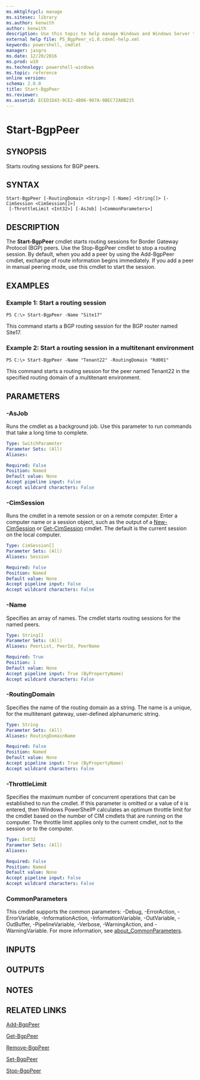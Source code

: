 ```yaml
---
ms.mktglfcycl: manage
ms.sitesec: library
ms.author: kenwith
author: kenwith
description: Use this topic to help manage Windows and Windows Server technologies with Windows PowerShell.
external help file: PS_BgpPeer_v1.0.cdxml-help.xml
keywords: powershell, cmdlet
manager: jasgro
ms.date: 12/20/2016
ms.prod: w10
ms.technology: powershell-windows
ms.topic: reference
online version: 
schema: 2.0.0
title: Start-BgpPeer
ms.reviewer:
ms.assetid: ECED1D43-9CE2-4B06-907A-9BEC72A0B235
---
```


# Start-BgpPeer

## SYNOPSIS
Starts routing sessions for BGP peers.

## SYNTAX

```
Start-BgpPeer [-RoutingDomain <String>] [-Name] <String[]> [-CimSession <CimSession[]>]
 [-ThrottleLimit <Int32>] [-AsJob] [<CommonParameters>]
```

## DESCRIPTION
The **Start-BgpPeer** cmdlet starts routing sessions for Border Gateway Protocol (BGP) peers.
Use the Stop-BgpPeer cmdlet to stop a routing session.
By default, when you add a peer by using the Add-BgpPeer cmdlet, exchange of route information begins immediately.
If you add a peer in manual peering mode, use this cmdlet to start the session.

## EXAMPLES

### Example 1: Start a routing session
```
PS C:\> Start-BgpPeer -Name "Site17"
```

This command starts a BGP routing session for the BGP router named Site17.

### Example 2: Start a routing session in a multitenant environment
```
PS C:\> Start-BgpPeer -Name "Tenant22" -RoutingDomain "Rd001"
```

This command starts a routing session for the peer named Tenant22 in the specified routing domain of a multitenant environment.

## PARAMETERS

### -AsJob
Runs the cmdlet as a background job. Use this parameter to run commands that take a long time to complete.

```yaml
Type: SwitchParameter
Parameter Sets: (All)
Aliases: 

Required: False
Position: Named
Default value: None
Accept pipeline input: False
Accept wildcard characters: False
```

### -CimSession
Runs the cmdlet in a remote session or on a remote computer.
Enter a computer name or a session object, such as the output of a [New-CimSession](http://go.microsoft.com/fwlink/p/?LinkId=227967) or [Get-CimSession](http://go.microsoft.com/fwlink/p/?LinkId=227966) cmdlet.
The default is the current session on the local computer.

```yaml
Type: CimSession[]
Parameter Sets: (All)
Aliases: Session

Required: False
Position: Named
Default value: None
Accept pipeline input: False
Accept wildcard characters: False
```

### -Name
Specifies an array of names.
The cmdlet starts routing sessions for the named peers.

```yaml
Type: String[]
Parameter Sets: (All)
Aliases: PeerList, PeerId, PeerName

Required: True
Position: 1
Default value: None
Accept pipeline input: True (ByPropertyName)
Accept wildcard characters: False
```

### -RoutingDomain
Specifies the name of the routing domain as a string.
The name is a unique, for the multitenant gateway, user-defined alphanumeric string.

```yaml
Type: String
Parameter Sets: (All)
Aliases: RoutingDomainName

Required: False
Position: Named
Default value: None
Accept pipeline input: True (ByPropertyName)
Accept wildcard characters: False
```

### -ThrottleLimit
Specifies the maximum number of concurrent operations that can be established to run the cmdlet.
If this parameter is omitted or a value of `0` is entered, then Windows PowerShell® calculates an optimum throttle limit for the cmdlet based on the number of CIM cmdlets that are running on the computer.
The throttle limit applies only to the current cmdlet, not to the session or to the computer.

```yaml
Type: Int32
Parameter Sets: (All)
Aliases: 

Required: False
Position: Named
Default value: None
Accept pipeline input: False
Accept wildcard characters: False
```

### CommonParameters
This cmdlet supports the common parameters: -Debug, -ErrorAction, -ErrorVariable, -InformationAction, -InformationVariable, -OutVariable, -OutBuffer, -PipelineVariable, -Verbose, -WarningAction, and -WarningVariable. For more information, see [about_CommonParameters](http://go.microsoft.com/fwlink/?LinkID=113216).

## INPUTS

## OUTPUTS

## NOTES

## RELATED LINKS

[Add-BgpPeer](./Add-BgpPeer.md)

[Get-BgpPeer](./Get-BgpPeer.md)

[Remove-BgpPeer](./Remove-BgpPeer.md)

[Set-BgpPeer](./Set-BgpPeer.md)

[Stop-BgpPeer](./Stop-BgpPeer.md)
